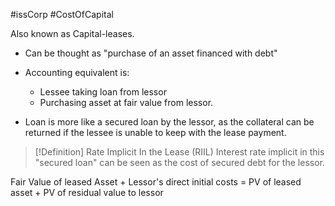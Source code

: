 #issCorp #CostOfCapital 

Also known as Capital-leases. 
- Can be thought as "purchase of an asset financed with debt"

- Accounting equivalent is: 
	- Lessee taking loan from lessor 
	- Purchasing asset at fair value from lessor. 

- Loan is more like a secured loan by the lessor, as the collateral can be returned if the lessee is unable to keep with the lease payment. 

> [!Definition] Rate Implicit In the Lease (RIIL)
> Interest rate implicit in this "secured loan" can be seen as the cost of secured debt for the lessor. 


Fair Value of leased Asset + Lessor's direct initial costs = 
		PV of leased asset + PV of residual value to lessor 

